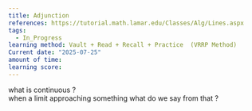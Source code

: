 ```yaml
---
title: Adjunction
references: https://tutorial.math.lamar.edu/Classes/Alg/Lines.aspx
tags:
  - In_Progress
learning method: Vault + Read + Recall + Practice  (VRRP Method)
Current date: "2025-07-25"
amount of time: 
learning score:
---
```


what is continuous ?  
when a limit approaching something what do we say from that ?
